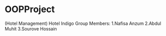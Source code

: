 # OOPProject
(Hotel Management)
Hotel Indigo
Group Members:
1.Nafisa Anzum
2.Abdul Muhit
3.Sourove Hossain
